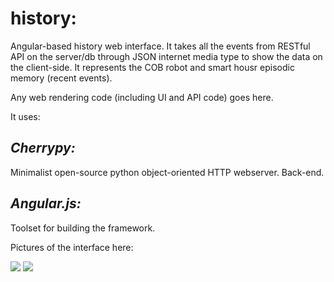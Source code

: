 
# __history:__ 
Angular-based history web interface. 
It takes all the events from RESTful API on the server/db through JSON internet media type to show the data on the client-side. It represents the COB robot and smart housr episodic memory (recent events).

Any web rendering code (including UI and API code) goes here. 

It uses:

## _Cherrypy:_ 
Minimalist open-source python object-oriented HTTP webserver. Back-end.

## _Angular.js:_
Toolset for building the framework.


Pictures of the interface here:

<img src="http://adapsys.stca.herts.ac.uk/~js12agl/img/screen01.jpg">

<img src="http://adapsys.stca.herts.ac.uk/~js12agl/img/screen02.jpg">

